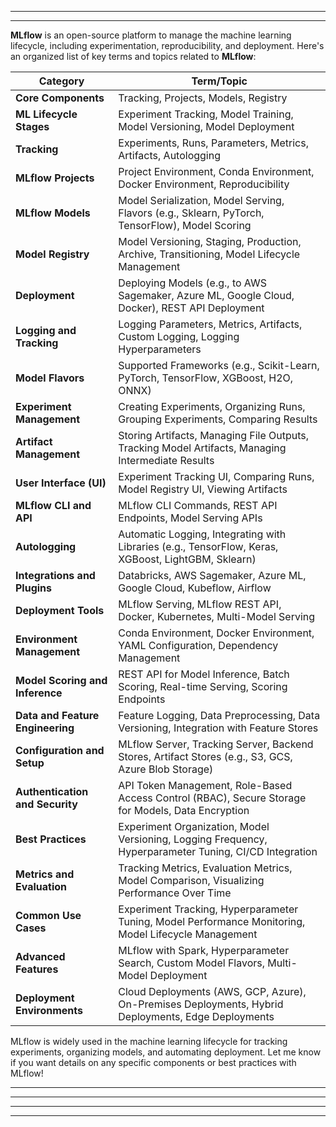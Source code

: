 




---
---


**MLflow** is an open-source platform to manage the machine learning lifecycle, including experimentation, reproducibility, and deployment. Here's an organized list of key terms and topics related to **MLflow**:

| **Category**                      | **Term/Topic**                                                                                                   |
|-----------------------------------|-------------------------------------------------------------------------------------------------------------------|
| **Core Components**               | Tracking, Projects, Models, Registry                                                                             |
| **ML Lifecycle Stages**           | Experiment Tracking, Model Training, Model Versioning, Model Deployment                                          |
| **Tracking**                      | Experiments, Runs, Parameters, Metrics, Artifacts, Autologging                                                   |
| **MLflow Projects**               | Project Environment, Conda Environment, Docker Environment, Reproducibility                                      |
| **MLflow Models**                 | Model Serialization, Model Serving, Flavors (e.g., Sklearn, PyTorch, TensorFlow), Model Scoring                  |
| **Model Registry**                | Model Versioning, Staging, Production, Archive, Transitioning, Model Lifecycle Management                        |
| **Deployment**                    | Deploying Models (e.g., to AWS Sagemaker, Azure ML, Google Cloud, Docker), REST API Deployment                   |
| **Logging and Tracking**          | Logging Parameters, Metrics, Artifacts, Custom Logging, Logging Hyperparameters                                  |
| **Model Flavors**                 | Supported Frameworks (e.g., Scikit-Learn, PyTorch, TensorFlow, XGBoost, H2O, ONNX)                               |
| **Experiment Management**         | Creating Experiments, Organizing Runs, Grouping Experiments, Comparing Results                                   |
| **Artifact Management**           | Storing Artifacts, Managing File Outputs, Tracking Model Artifacts, Managing Intermediate Results                |
| **User Interface (UI)**           | Experiment Tracking UI, Comparing Runs, Model Registry UI, Viewing Artifacts                                     |
| **MLflow CLI and API**            | MLflow CLI Commands, REST API Endpoints, Model Serving APIs                                                      |
| **Autologging**                   | Automatic Logging, Integrating with Libraries (e.g., TensorFlow, Keras, XGBoost, LightGBM, Sklearn)              |
| **Integrations and Plugins**      | Databricks, AWS Sagemaker, Azure ML, Google Cloud, Kubeflow, Airflow                                             |
| **Deployment Tools**              | MLflow Serving, MLflow REST API, Docker, Kubernetes, Multi-Model Serving                                         |
| **Environment Management**        | Conda Environment, Docker Environment, YAML Configuration, Dependency Management                                 |
| **Model Scoring and Inference**   | REST API for Model Inference, Batch Scoring, Real-time Serving, Scoring Endpoints                                |
| **Data and Feature Engineering**  | Feature Logging, Data Preprocessing, Data Versioning, Integration with Feature Stores                            |
| **Configuration and Setup**       | MLflow Server, Tracking Server, Backend Stores, Artifact Stores (e.g., S3, GCS, Azure Blob Storage)              |
| **Authentication and Security**   | API Token Management, Role-Based Access Control (RBAC), Secure Storage for Models, Data Encryption               |
| **Best Practices**                | Experiment Organization, Model Versioning, Logging Frequency, Hyperparameter Tuning, CI/CD Integration           |
| **Metrics and Evaluation**        | Tracking Metrics, Evaluation Metrics, Model Comparison, Visualizing Performance Over Time                        |
| **Common Use Cases**              | Experiment Tracking, Hyperparameter Tuning, Model Performance Monitoring, Model Lifecycle Management             |
| **Advanced Features**             | MLflow with Spark, Hyperparameter Search, Custom Model Flavors, Multi-Model Deployment                           |
| **Deployment Environments**       | Cloud Deployments (AWS, GCP, Azure), On-Premises Deployments, Hybrid Deployments, Edge Deployments               |

MLflow is widely used in the machine learning lifecycle for tracking experiments, organizing models, and automating deployment. Let me know if you want details on any specific components or best practices with MLflow!



---
---




---
---
